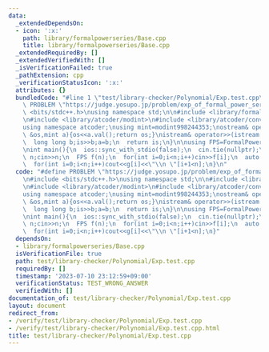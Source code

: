 ```yaml
---
data:
  _extendedDependsOn:
  - icon: ':x:'
    path: library/formalpowerseries/Base.cpp
    title: library/formalpowerseries/Base.cpp
  _extendedRequiredBy: []
  _extendedVerifiedWith: []
  _isVerificationFailed: true
  _pathExtension: cpp
  _verificationStatusIcon: ':x:'
  attributes: {}
  bundledCode: "#line 1 \"test/library-checker/Polynomial/Exp.test.cpp\"\n#define\
    \ PROBLEM \"https://judge.yosupo.jp/problem/exp_of_formal_power_series\"\n#include\
    \ <bits/stdc++.h>\nusing namespace std;\n\n#include <library/formalpowerseries/Base.cpp>\n\
    \n#include <library/atcoder/modint>\n#include <library/atcoder/convolution>\n\
    using namespace atcoder;\nusing mint=modint998244353;\nostream& operator<<(ostream\
    \ &os,mint a){os<<a.val();return os;}\nistream& operator>>(istream &is,mint &a){\n\
    \  long long b;is>>b;a=b;\n  return is;\n}\n\nusing FPS=FormalPowerSeries<mint,500000>;\n\
    \nint main(){\n  ios::sync_with_stdio(false);\n  cin.tie(nullptr);\n  \n  int\
    \ n;cin>>n;\n  FPS f(n);\n  for(int i=0;i<n;i++)cin>>f[i];\n  auto g=FPS::exp(f);\n\
    \  for(int i=0;i<n;i++)cout<<g[i]<<\"\\n \"[i+1<n];\n}\n"
  code: "#define PROBLEM \"https://judge.yosupo.jp/problem/exp_of_formal_power_series\"\
    \n#include <bits/stdc++.h>\nusing namespace std;\n\n#include <library/formalpowerseries/Base.cpp>\n\
    \n#include <library/atcoder/modint>\n#include <library/atcoder/convolution>\n\
    using namespace atcoder;\nusing mint=modint998244353;\nostream& operator<<(ostream\
    \ &os,mint a){os<<a.val();return os;}\nistream& operator>>(istream &is,mint &a){\n\
    \  long long b;is>>b;a=b;\n  return is;\n}\n\nusing FPS=FormalPowerSeries<mint,500000>;\n\
    \nint main(){\n  ios::sync_with_stdio(false);\n  cin.tie(nullptr);\n  \n  int\
    \ n;cin>>n;\n  FPS f(n);\n  for(int i=0;i<n;i++)cin>>f[i];\n  auto g=FPS::exp(f);\n\
    \  for(int i=0;i<n;i++)cout<<g[i]<<\"\\n \"[i+1<n];\n}"
  dependsOn:
  - library/formalpowerseries/Base.cpp
  isVerificationFile: true
  path: test/library-checker/Polynomial/Exp.test.cpp
  requiredBy: []
  timestamp: '2023-07-10 23:12:59+09:00'
  verificationStatus: TEST_WRONG_ANSWER
  verifiedWith: []
documentation_of: test/library-checker/Polynomial/Exp.test.cpp
layout: document
redirect_from:
- /verify/test/library-checker/Polynomial/Exp.test.cpp
- /verify/test/library-checker/Polynomial/Exp.test.cpp.html
title: test/library-checker/Polynomial/Exp.test.cpp
---
```

